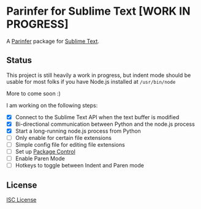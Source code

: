 # Parinfer for Sublime Text [WORK IN PROGRESS]

A [Parinfer] package for [Sublime Text].

## Status

This project is still heavily a work in progress, but indent mode should be
usable for most folks if you have Node.js installed at `/usr/bin/node`

More to come soon :)

I am working on the following steps:

* [x] Connect to the Sublime Text API when the text buffer is modified
* [x] Bi-directional communication between Python and the node.js process
* [x] Start a long-running node.js process from Python
* [ ] Only enable for certain file extensions
* [ ] Simple config file for editing file extensions
* [ ] Set up [Package Control]
* [ ] Enable Paren Mode
* [ ] Hotkeys to toggle between Indent and Paren mode

## License

[ISC License]

[Parinfer]:http://shaunlebron.github.io/parinfer/
[Sublime Text]:http://www.sublimetext.com/
[Package Control]:https://packagecontrol.io/
[ISC License]:LICENSE.md
